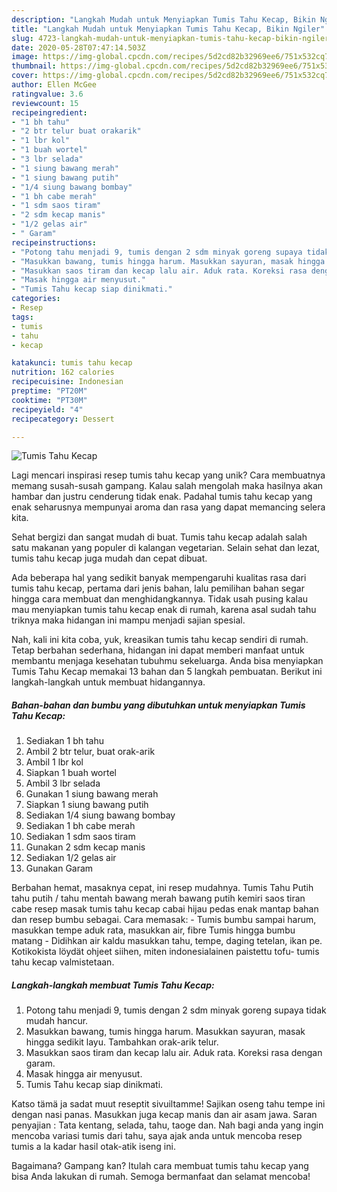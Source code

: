 ```yaml
---
description: "Langkah Mudah untuk Menyiapkan Tumis Tahu Kecap, Bikin Ngiler"
title: "Langkah Mudah untuk Menyiapkan Tumis Tahu Kecap, Bikin Ngiler"
slug: 4723-langkah-mudah-untuk-menyiapkan-tumis-tahu-kecap-bikin-ngiler
date: 2020-05-28T07:47:14.503Z
image: https://img-global.cpcdn.com/recipes/5d2cd82b32969ee6/751x532cq70/tumis-tahu-kecap-foto-resep-utama.jpg
thumbnail: https://img-global.cpcdn.com/recipes/5d2cd82b32969ee6/751x532cq70/tumis-tahu-kecap-foto-resep-utama.jpg
cover: https://img-global.cpcdn.com/recipes/5d2cd82b32969ee6/751x532cq70/tumis-tahu-kecap-foto-resep-utama.jpg
author: Ellen McGee
ratingvalue: 3.6
reviewcount: 15
recipeingredient:
- "1 bh tahu"
- "2 btr telur buat orakarik"
- "1 lbr kol"
- "1 buah wortel"
- "3 lbr selada"
- "1 siung bawang merah"
- "1 siung bawang putih"
- "1/4 siung bawang bombay"
- "1 bh cabe merah"
- "1 sdm saos tiram"
- "2 sdm kecap manis"
- "1/2 gelas air"
- " Garam"
recipeinstructions:
- "Potong tahu menjadi 9, tumis dengan 2 sdm minyak goreng supaya tidak mudah hancur."
- "Masukkan bawang, tumis hingga harum. Masukkan sayuran, masak hingga sedikit layu. Tambahkan orak-arik telur."
- "Masukkan saos tiram dan kecap lalu air. Aduk rata. Koreksi rasa dengan garam."
- "Masak hingga air menyusut."
- "Tumis Tahu kecap siap dinikmati."
categories:
- Resep
tags:
- tumis
- tahu
- kecap

katakunci: tumis tahu kecap 
nutrition: 162 calories
recipecuisine: Indonesian
preptime: "PT20M"
cooktime: "PT30M"
recipeyield: "4"
recipecategory: Dessert

---
```



![Tumis Tahu Kecap](https://img-global.cpcdn.com/recipes/5d2cd82b32969ee6/751x532cq70/tumis-tahu-kecap-foto-resep-utama.jpg)

Lagi mencari inspirasi resep tumis tahu kecap yang unik? Cara membuatnya memang susah-susah gampang. Kalau salah mengolah maka hasilnya akan hambar dan justru cenderung tidak enak. Padahal tumis tahu kecap yang enak seharusnya mempunyai aroma dan rasa yang dapat memancing selera kita.

Sehat bergizi dan sangat mudah di buat. Tumis tahu kecap adalah salah satu makanan yang populer di kalangan vegetarian. Selain sehat dan lezat, tumis tahu kecap juga mudah dan cepat dibuat.

Ada beberapa hal yang sedikit banyak mempengaruhi kualitas rasa dari tumis tahu kecap, pertama dari jenis bahan, lalu pemilihan bahan segar hingga cara membuat dan menghidangkannya. Tidak usah pusing kalau mau menyiapkan tumis tahu kecap enak di rumah, karena asal sudah tahu triknya maka hidangan ini mampu menjadi sajian spesial.


Nah, kali ini kita coba, yuk, kreasikan tumis tahu kecap sendiri di rumah. Tetap berbahan sederhana, hidangan ini dapat memberi manfaat untuk membantu menjaga kesehatan tubuhmu sekeluarga. Anda bisa menyiapkan Tumis Tahu Kecap memakai 13 bahan dan 5 langkah pembuatan. Berikut ini langkah-langkah untuk membuat hidangannya.

<!--inarticleads1-->

##### Bahan-bahan dan bumbu yang dibutuhkan untuk menyiapkan Tumis Tahu Kecap:

1. Sediakan 1 bh tahu
1. Ambil 2 btr telur, buat orak-arik
1. Ambil 1 lbr kol
1. Siapkan 1 buah wortel
1. Ambil 3 lbr selada
1. Gunakan 1 siung bawang merah
1. Siapkan 1 siung bawang putih
1. Sediakan 1/4 siung bawang bombay
1. Sediakan 1 bh cabe merah
1. Sediakan 1 sdm saos tiram
1. Gunakan 2 sdm kecap manis
1. Sediakan 1/2 gelas air
1. Gunakan  Garam


Berbahan hemat, masaknya cepat, ini resep mudahnya. Tumis Tahu Putih tahu putih / tahu mentah bawang merah bawang putih kemiri saos tiran cabe resep masak tumis tahu kecap cabai hijau pedas enak mantap bahan dan resep bumbu sebagai. Cara memasak: - Tumis bumbu sampai harum, masukkan tempe aduk rata, masukkan air, fibre Tumis hingga bumbu matang - Didihkan air kaldu masukkan tahu, tempe, daging tetelan, ikan pe. Kotikokista löydät ohjeet siihen, miten indonesialainen paistettu tofu- tumis tahu kecap valmistetaan. 

<!--inarticleads2-->

##### Langkah-langkah membuat Tumis Tahu Kecap:

1. Potong tahu menjadi 9, tumis dengan 2 sdm minyak goreng supaya tidak mudah hancur.
1. Masukkan bawang, tumis hingga harum. Masukkan sayuran, masak hingga sedikit layu. Tambahkan orak-arik telur.
1. Masukkan saos tiram dan kecap lalu air. Aduk rata. Koreksi rasa dengan garam.
1. Masak hingga air menyusut.
1. Tumis Tahu kecap siap dinikmati.


Katso tämä ja sadat muut reseptit sivuiltamme! Sajikan oseng tahu tempe ini dengan nasi panas. Masukkan juga kecap manis dan air asam jawa. Saran penyajian : Tata kentang, selada, tahu, taoge dan. Nah bagi anda yang ingin mencoba variasi tumis dari tahu, saya ajak anda untuk mencoba resep tumis a la kadar hasil otak-atik iseng ini. 

Bagaimana? Gampang kan? Itulah cara membuat tumis tahu kecap yang bisa Anda lakukan di rumah. Semoga bermanfaat dan selamat mencoba!
